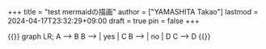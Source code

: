 +++
title = "test mermaidの描画"
author = ["YAMASHITA Takao"]
lastmod = 2024-04-17T23:32:29+09:00
draft = true
pin = false
+++

{{<mermaid>}}
graph LR;
  A --> B
  B --> | yes | C
  B --> | no  | D
  C --> D
{{</mermaid>}}
